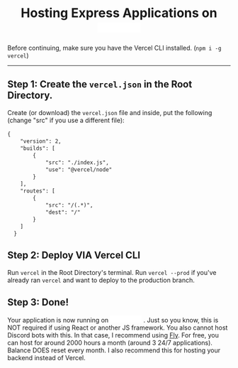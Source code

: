 <h1 align="center">Hosting Express Applications on <img src="./img/vercel-logotype-light.png" height="22px"/></h1> 

Before continuing, make sure you have the Vercel CLI installed. (`npm i -g vercel`)
    
<hr/>

## Step 1: Create the `vercel.json` in the Root Directory.

Create (or download) the `vercel.json` file and inside, put the following (change "src" if you use a different file):

```
{
    "version": 2,
    "builds": [
        {
            "src": "./index.js",
            "use": "@vercel/node"
        }
    ],
    "routes": [
        {
            "src": "/(.*)",
            "dest": "/"
        }
    ]
  }
  ```
  
## Step 2: Deploy VIA Vercel CLI

Run `vercel` in the Root Directory's terminal. Run `vercel --prod` if you've already ran `vercel` and want to deploy to the production branch.

## Step 3: Done!

Your application is now running on <img src="./img/vercel-logotype-light.png" height="16px"/> . Just so you know, this is NOT required if using React or another JS framework. You also cannot host Discord bots with this. In that case, I recommend using [Fly](https://fly.io). For free, you can host for around 2000 hours a month (around 3 24/7 applications). Balance DOES reset every month. I also recommend this for hosting your backend instead of Vercel.
